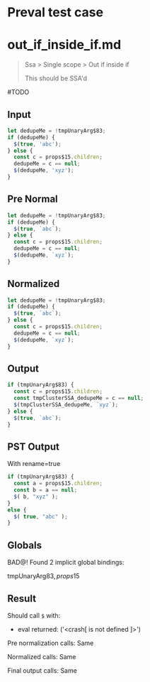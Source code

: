 # Preval test case

# out_if_inside_if.md

> Ssa > Single scope > Out if inside if
>
> This should be SSA'd

#TODO

## Input

`````js filename=intro
let dedupeMe = !tmpUnaryArg$83;
if (dedupeMe) {
  $(true, 'abc');
} else {
  const c = props$15.children;
  dedupeMe = c == null;
  $(dedupeMe, 'xyz');
}
`````

## Pre Normal


`````js filename=intro
let dedupeMe = !tmpUnaryArg$83;
if (dedupeMe) {
  $(true, `abc`);
} else {
  const c = props$15.children;
  dedupeMe = c == null;
  $(dedupeMe, `xyz`);
}
`````

## Normalized


`````js filename=intro
let dedupeMe = !tmpUnaryArg$83;
if (dedupeMe) {
  $(true, `abc`);
} else {
  const c = props$15.children;
  dedupeMe = c == null;
  $(dedupeMe, `xyz`);
}
`````

## Output


`````js filename=intro
if (tmpUnaryArg$83) {
  const c = props$15.children;
  const tmpClusterSSA_dedupeMe = c == null;
  $(tmpClusterSSA_dedupeMe, `xyz`);
} else {
  $(true, `abc`);
}
`````

## PST Output

With rename=true

`````js filename=intro
if (tmpUnaryArg$83) {
  const a = props$15.children;
  const b = a == null;
  $( b, "xyz" );
}
else {
  $( true, "abc" );
}
`````

## Globals

BAD@! Found 2 implicit global bindings:

tmpUnaryArg$83, props$15

## Result

Should call `$` with:
 - eval returned: ('<crash[ <ref> is not defined ]>')

Pre normalization calls: Same

Normalized calls: Same

Final output calls: Same

